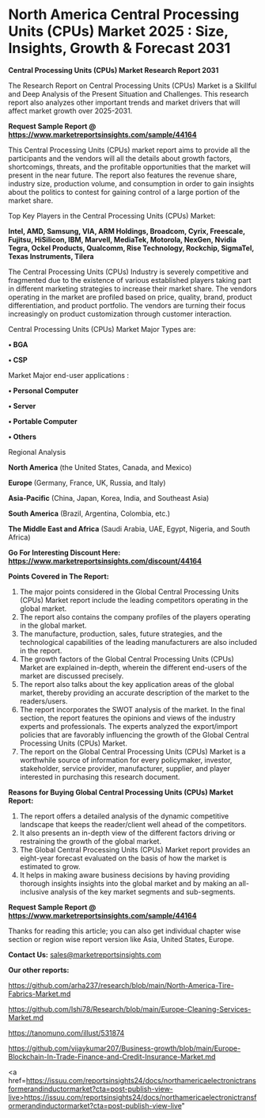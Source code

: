 # North America Central Processing Units (CPUs) Market 2025 : Size, Insights, Growth & Forecast 2031

<strong>Central Processing Units (CPUs) Market Research Report 2031</strong>

The Research Report on Central Processing Units (CPUs) Market is a Skillful and Deep Analysis of the Present Situation and Challenges. This research report also analyzes other important trends and market drivers that will affect market growth over 2025-2031.

<strong>Request Sample Report @ <a href=https://www.marketreportsinsights.com/sample/44164>https://www.marketreportsinsights.com/sample/44164</a></strong>

This Central Processing Units (CPUs) market report aims to provide all the participants and the vendors will all the details about growth factors, shortcomings, threats, and the profitable opportunities that the market will present in the near future. The report also features the revenue share, industry size, production volume, and consumption in order to gain insights about the politics to contest for gaining control of a large portion of the market share.

Top Key Players in the Central Processing Units (CPUs) Market:

<strong>Intel, AMD, Samsung, VIA, ARM Holdings, Broadcom, Cyrix, Freescale, Fujitsu, HiSilicon, IBM, Marvell, MediaTek, Motorola, NexGen, Nvidia Tegra, Ockel Products, Qualcomm, Rise Technology, Rockchip, SigmaTel, Texas Instruments, Tilera</strong>

The Central Processing Units (CPUs) Industry is severely competitive and fragmented due to the existence of various established players taking part in different marketing strategies to increase their market share. The vendors operating in the market are profiled based on price, quality, brand, product differentiation, and product portfolio. The vendors are turning their focus increasingly on product customization through customer interaction.

Central Processing Units (CPUs) Market Major Types are:

<strong>•  BGA

•  CSP</strong>

Market Major end-user applications :

<strong>•  Personal Computer

•  Server

•  Portable Computer

•  Others</strong>

Regional Analysis

</u><strong><b>North America</b></strong> (the United States, Canada, and Mexico)

<strong><b>Europe </b></strong>(Germany, France, UK, Russia, and Italy)

<strong><b>Asia-Pacific</b></strong> (China, Japan, Korea, India, and Southeast Asia)

<strong><b>South America</b></strong> (Brazil, Argentina, Colombia, etc.)

<strong><b>The Middle East and Africa</b></strong> (Saudi Arabia, UAE, Egypt, Nigeria, and South Africa)

<strong>Go For Interesting Discount Here: <a href=https://www.marketreportsinsights.com/discount/44164>https://www.marketreportsinsights.com/discount/44164</a></strong>

<strong>Points Covered in The Report:</strong>
<ol>
  <li>The major points considered in the Global Central Processing Units (CPUs) Market report include the leading competitors operating in the global market.</li>
  <li>The report also contains the company profiles of the players operating in the global market.</li>
  <li>The manufacture, production, sales, future strategies, and the technological capabilities of the leading manufacturers are also included in the report.</li>
  <li>The growth factors of the Global Central Processing Units (CPUs) Market are explained in-depth, wherein the different end-users of the market are discussed precisely.</li>
  <li>The report also talks about the key application areas of the global market, thereby providing an accurate description of the market to the readers/users.</li>
  <li>The report incorporates the SWOT analysis of the market. In the final section, the report features the opinions and views of the industry experts and professionals. The experts analyzed the export/import policies that are favorably influencing the growth of the Global Central Processing Units (CPUs) Market.</li>
  <li>The report on the Global Central Processing Units (CPUs) Market is a worthwhile source of information for every policymaker, investor, stakeholder, service provider, manufacturer, supplier, and player interested in purchasing this research document.</li>
</ol>
<strong>Reasons for Buying Global Central Processing Units (CPUs) Market Report:</strong>

<ol>
  <li>The report offers a detailed analysis of the dynamic competitive landscape that keeps the reader/client well ahead of the competitors.</li>
  <li>It also presents an in-depth view of the different factors driving or restraining the growth of the global market.</li>
  <li>The Global Central Processing Units (CPUs) Market report provides an eight-year forecast evaluated on the basis of how the market is estimated to grow.</li>
  <li>It helps in making aware business decisions by having providing thorough insights insights into the global market and by making an all-inclusive analysis of the key market segments and sub-segments.</li>
</ol>
<strong>Request Sample Report @ <a href=https://www.marketreportsinsights.com/sample/44164>https://www.marketreportsinsights.com/sample/44164</a></strong>


Thanks for reading this article; you can also get individual chapter wise section or region wise report version like Asia, United States, Europe.

<strong>Contact Us:</strong>
sales@marketreportsinsights.com

<strong>Our other reports:</strong>

<a href=https://github.com/arha237/research/blob/main/North-America-Tire-Fabrics-Market.md>https://github.com/arha237/research/blob/main/North-America-Tire-Fabrics-Market.md</a>

<a href=https://github.com/Ishi78/Research/blob/main/Europe-Cleaning-Services-Market.md>https://github.com/Ishi78/Research/blob/main/Europe-Cleaning-Services-Market.md</a>

<a href=https://tanomuno.com/illust/531874>https://tanomuno.com/illust/531874</a>

<a href=https://github.com/vijaykumar207/Business-growth/blob/main/Europe-Blockchain-In-Trade-Finance-and-Credit-Insurance-Market.md>https://github.com/vijaykumar207/Business-growth/blob/main/Europe-Blockchain-In-Trade-Finance-and-Credit-Insurance-Market.md</a>

<a href=https://issuu.com/reportsinsights24/docs/northamericaelectronictransformerandinductormarket?cta=post-publish-view-live>https://issuu.com/reportsinsights24/docs/northamericaelectronictransformerandinductormarket?cta=post-publish-view-live</a>"
